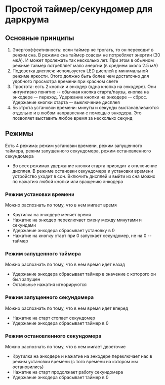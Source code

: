 # Простой таймер/секундомер для даркрума

## Основные принципы

1. Энергоэффективность: если таймер не трогать, то он переходит в режим сна. В режиме сна таймер совсем не потребляет энергии (30 мкA). И может пролежать так несколько лет. При этом в обычном режиме таймер потребляет мало энергии (в среднем около 2.5 мА)
2. Подсветка дисплея: используется LED дисплей в минимальной режиме яркости. Этого должно быть более чем достаточно для удобного просмотра времени при красном свете
3. Простота: есть 2 кнопки и энкодер (одна кнопка на энкодере). Они интуитивно понятно -- обычная кнопка старта/паузы, кнопка на энкодере -- переход. Удержание кнопки на энкодере -- сброс. Удержание кнопки старта -- выключение дисплея
4. Быстрота установки времени: минуты и секунды выстанавливаются отдельно и в любом направлении с помощью энкодера. Это позволяет выставить любое время за несколько секунд

## Режимы

Eсть 4 режима: режим установки времени, режим запущенного таймера, режим запущенного секундомера, режим остановленного секундомера

* Во всех режимах удержание кнопки старта приводит к отключение дисплея. В режиме остановки секундомера и установки времени устройство уходит в сон. Включить дисплей и выйти из сна можно по нажатию любой кнопки или вращению энкодера

### Режим установки времени

Можно распознать по тому, что в нем мигает время

* Крутилка на энкодере меняет время
* Нажатие на энкодер переключает смену между минутами и секундами
* Удержание энкодера сбрасывает установку в 0
* Нажатие на кнопку старт при 0 запускает секундомер, не на 0 -- таймер

### Режим запущенного таймера

Можно распознать по тому, что в нем время идет назад

* Удержание энкодера сбрасывает таймер в значение с которого он был запущен
* Остальные нажатия игнорируются


### Режим запущенного секундомера

Можно распознать по тому, что в нем время идет вперед
    
* Нажатие на старт стопает секундомер
* Удержание энкодера сбрасывает таймер в 0

### Режим остановленного секундомера

Можно распознать по тому, что в нем мигает двоеточие

* Крутилка на энкодере и нажатие на энкодере переключает нас в режим установки времени (с того времени на котором мы остановились)
* Нажатие на старт продолжает работу секундомера
* Удержание энкодера сбрасывает таймер в 0
